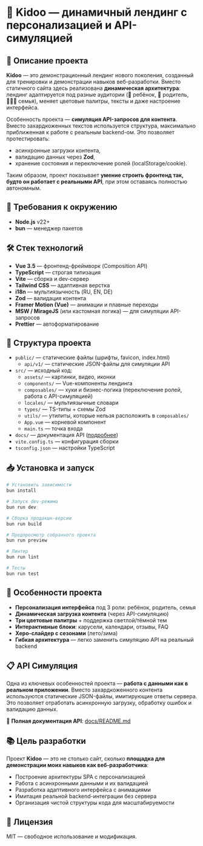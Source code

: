 # 🎠 Kidoo — динамичный лендинг с персонализацией и API-симуляцией

## 📝 Описание проекта

**Kidoo** — это демонстрационный лендинг нового поколения, созданный для тренировки и демонстрации навыков веб-разработки.
Вместо статичного сайта здесь реализована **динамическая архитектура**: лендинг адаптируется под разные аудитории (👧 ребёнок, 👨 родитель, 👨‍👩‍👦 семья), меняет цветовые палитры, тексты и даже настроение интерфейса.

Особенность проекта — **симуляция API-запросов для контента**. Вместо захардкоженных текстов используется структура, максимально приближенная к работе с реальным backend-ом. Это позволяет протестировать:

- асинхронные загрузки контента,
- валидацию данных через **Zod**,
- хранение состояния и переключение ролей (localStorage/cookie).

Таким образом, проект показывает **умение строить фронтенд так, будто он работает с реальными API**, при этом оставаясь полностью автономным.

## 🚀 Требования к окружению

- **Node.js** v22+
- **bun** — менеджер пакетов

## 🛠️ Стек технологий

- **Vue 3.5** — фронтенд-фреймворк (Composition API)
- **TypeScript** — строгая типизация
- **Vite** — сборка и dev-сервер
- **Tailwind CSS** — адаптивная верстка
- **i18n** — мультиязычность (RU, EN, DE)
- **Zod** — валидация контента
- **Framer Motion (Vue)** — анимации и плавные переходы
- **MSW / MirageJS** (или кастомная логика) — для симуляции API-запросов
- **Prettier** — автоформатирование

## 📁 Структура проекта

- `public/` — статические файлы (шрифты, favicon, index.html)
  - `api/v1/` — статические JSON-файлы для симуляции API
- `src/` — исходный код:
  - `assets/` — картинки, видео, иконки
  - `components/` — Vue-компоненты лендинга
  - `composables/` — хуки и бизнес-логика (переключение ролей, работа с API-симуляцией)
  - `locales/` — мультиязычные словари
  - `types/` — TS-типы + схемы Zod
  - `utils/` — утилиты, которые нельзя расположить в `composables/`
  - `App.vue` — корневой компонент
  - `main.ts` — точка входа
- `docs/` — документация API ([подробнее](docs/README.md))
- `vite.config.ts` — конфигурация сборки
- `tsconfig.json` — настройки TypeScript

## 📥 Установка и запуск

```bash
# Установить зависимости
bun install

# Запуск dev-режима
bun run dev

# Сборка продакшн-версии
bun run build

# Предпросмотр собранного проекта
bun run preview

# Линтер
bun run lint

# Тесты
bun run test
```

## 🎨 Особенности проекта

- **Персонализация интерфейса** под 3 роли: ребёнок, родитель, семья
- **Динамическая загрузка контента** (через API-симуляцию)
- **Три цветовые палитры** + поддержка светлой/тёмной тем
- **Интерактивные блоки**: карусели, календари, отзывы, FAQ
- **Херо-слайдер с сезонами** (лето/зима)
- **Гибкая архитектура** — легко заменить симуляцию API на реальный backend

## 📋 API Симуляция

Одна из ключевых особенностей проекта — **работа с данными как в реальном приложении**. Вместо захардкоженного контента используются статические JSON-файлы, имитирующие ответы сервера. Это позволяет отработать асинхронную загрузку, обработку ошибок и валидацию данных.

📖 **Полная документация API**: [docs/README.md](docs/README.md)

## 📚 Цель разработки

Проект **Kidoo** — это не столько сайт, сколько **площадка для демонстрации моих навыков как веб-разработчика**:

- Построение архитектуры SPA с персонализацией
- Работа с асинхронными данными и их валидацией
- Разработка адаптивного интерфейса с анимациями
- Имитация реальной backend-интеграции без сервера
- Организация чистой структуры кода для масштабируемости

## 📄 Лицензия

MIT — свободное использование и модификация.
